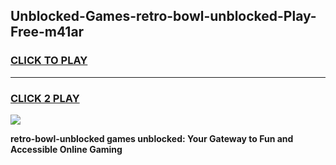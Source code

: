 
## Unblocked-Games-retro-bowl-unblocked-Play-Free-m41ar
<h3>
<a href="https://premium76.site?title=retro-bowl-unblocked&ref=09A">CLICK TO PLAY</a></h3>
<hr>

<h3>
<a href="https://premium76.site?title=retro-bowl-unblocked&ref=09A">CLICK 2 PLAY</a>
  
</h3>

<a href="https://premium76.site?title=retro-bowl-unblocked&ref=09A"><img src="https://clearcache.store/games.png"></a>


**retro-bowl-unblocked games unblocked: Your Gateway to Fun and Accessible Online Gaming**
